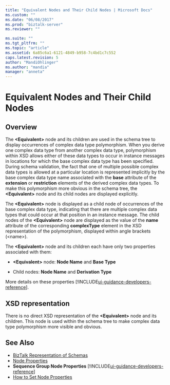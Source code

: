 ```yaml
---
title: "Equivalent Nodes and Their Child Nodes | Microsoft Docs"
ms.custom: ""
ms.date: "06/08/2017"
ms.prod: "biztalk-server"
ms.reviewer: ""

ms.suite: ""
ms.tgt_pltfrm: ""
ms.topic: "article"
ms.assetid: 6a85c6a1-6121-4849-b958-7c4bd1c7c552
caps.latest.revision: 5
author: "MandiOhlinger"
ms.author: "mandia"
manager: "anneta"
---
```

# Equivalent Nodes and Their Child Nodes

## Overview
The **\<Equivalent\>** node and its children are used in the schema tree to display occurrences of complex data type polymorphism. When you derive one complex data type from another complex data type, polymorphism within XSD allows either of these data types to occur in instance messages in locations for which the base complex data type has been specified. During schema validation, the fact that one of multiple possible complex data types is allowed at a particular location is represented implicitly by the base complex data type name associated with the **base** attribute of the **extension** or **restriction** elements of the derived complex data types. To make this polymorphism more obvious in the schema tree, the **\<Equivalent\>** node and its child nodes are displayed explicitly.  
  
 The **\<Equivalent\>** node is displayed as a child node of occurrences of the base complex data type, indicating that there are multiple complex data types that could occur at that position in an instance message. The child nodes of the **\<Equivalent\>** node are displayed as the value of the **name** attribute of the corresponding **complexType** element in the XSD representation of the polymorphism, displayed within angle brackets (\<name\>).  
  
 The **\<Equivalent\>** node and its children each have only two properties associated with them:  
  
-   **\<Equivalent\>** node: **Node Name** and **Base Type**
  
-   Child nodes: **Node Name** and **Derivation Type**

More details on these properties [!INCLUDE[ui-guidance-developers-reference](../includes/ui-guidance-developers-reference.md)].
  
## XSD representation  
 There is no direct XSD representation of the **\<Equivalent\>** node and its children. This node is used within the schema tree to make complex data type polymorphism more visible and obvious.  
  
## See Also  
-  [BizTalk Representation of Schemas](../core/biztalk-representation-of-schemas.md)   
-  [Node Properties](../core/node-properties.md)   
-  **Sequence Group Node Properties** [!INCLUDE[ui-guidance-developers-reference](../includes/ui-guidance-developers-reference.md)]  
-  [How to Set Node Properties](../core/how-to-set-node-properties.md)